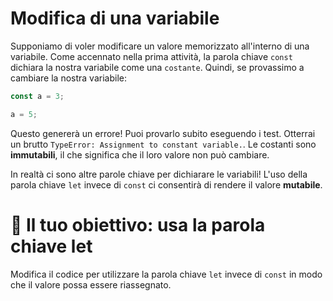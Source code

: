 # Modifica di una variabile

Supponiamo di voler modificare un valore memorizzato all'interno di una variabile. Come accennato nella prima attività, la parola chiave `const` dichiara la nostra variabile come una `costante`. Quindi, se provassimo a cambiare la nostra variabile:

```js
const a = 3;

a = 5;
```

Questo genererà un errore! Puoi provarlo subito eseguendo i test. Otterrai un brutto `TypeError: Assignment to constant variable.`. Le costanti sono **immutabili**, il che significa che il loro valore non può cambiare.

In realtà ci sono altre parole chiave per dichiarare le variabili! L'uso della parola chiave `let` invece di `const` ci consentirà di rendere il valore **mutabile**.

# 🏁 Il tuo obiettivo: usa la parola chiave let

Modifica il codice per utilizzare la parola chiave `let` invece di `const` in modo che il valore possa essere riassegnato.